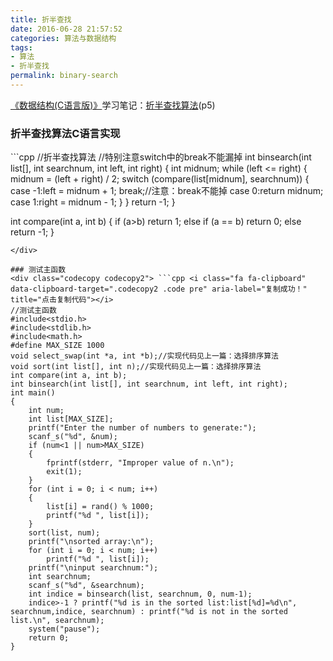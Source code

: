 ```yaml
---
title: 折半查找
date: 2016-06-28 21:57:52
categories: 算法与数据结构
tags: 
- 算法
- 折半查找
permalink: binary-search
---
```

[《数据结构(C语言版)》](https://book.douban.com/subject/1886174/)学习笔记：[折半查找算法](http://wuxubj.cn/2016/06/28/binary-search/)(p5)
<!--more-->
### 折半查找算法C语言实现
<div class="codecopy codecopy1"> ```cpp <i class="fa fa-clipboard" data-clipboard-target=".codecopy1 .code pre" aria-label="复制成功！" title="点击复制代码"></i>
//折半查找算法
//特别注意switch中的break不能漏掉
int binsearch(int list[], int searchnum, int left, int right)
{
	int midnum;
	while (left <= right)
	{
		midnum = (left + right) / 2;
		switch (compare(list[midnum], searchnum))
		{
			case -1:left = midnum + 1;
				break;//注意：break不能掉
			case 0:return midnum;
			case 1:right = midnum - 1;
		}
	}
	return -1;
}

int compare(int a, int b)
{
	if (a>b) return 1;
	else if (a == b) return 0;
	else return -1;
}

```
</div>

### 测试主函数
<div class="codecopy codecopy2"> ```cpp <i class="fa fa-clipboard" data-clipboard-target=".codecopy2 .code pre" aria-label="复制成功！" title="点击复制代码"></i>
//测试主函数
#include<stdio.h>
#include<stdlib.h>
#include<math.h>
#define MAX_SIZE 1000
void select_swap(int *a, int *b);//实现代码见上一篇：选择排序算法
void sort(int list[], int n);//实现代码见上一篇：选择排序算法
int compare(int a, int b);
int binsearch(int list[], int searchnum, int left, int right);
int main()
{	
	int num;
	int list[MAX_SIZE];
	printf("Enter the number of numbers to generate:");
	scanf_s("%d", &num);
	if (num<1 || num>MAX_SIZE)
	{
		fprintf(stderr, "Improper value of n.\n");
		exit(1);
	}
	for (int i = 0; i < num; i++)
	{
		list[i] = rand() % 1000;
		printf("%d ", list[i]);
	}
	sort(list, num);
	printf("\nsorted array:\n");
	for (int i = 0; i < num; i++)
		printf("%d ", list[i]);
	printf("\ninput searchnum:");
	int searchnum;
	scanf_s("%d", &searchnum);
	int indice = binsearch(list, searchnum, 0, num-1);
	indice>-1 ? printf("%d is in the sorted list:list[%d]=%d\n", searchnum,indice, searchnum) : printf("%d is not in the sorted list.\n", searchnum);
	system("pause");
	return 0;
}
```
</div>